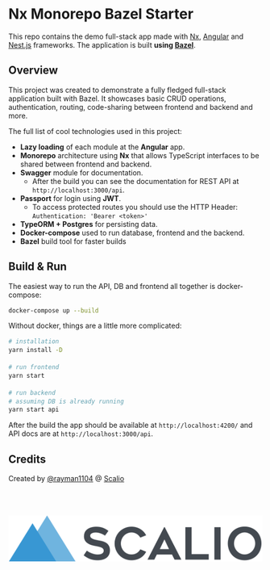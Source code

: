 # Nx Monorepo Bazel Starter
This repo contains the demo full-stack app made with [Nx](https://nx.dev), [Angular](https://angular.io/)
and [Nest.js](https://nestjs.com/) frameworks.
The application is built **using [Bazel](https://bazel.build/)**.

## Overview
This project was created to demonstrate a fully fledged
full-stack application built with Bazel.
It showcases basic CRUD operations, authentication, routing, code-sharing between frontend and backend and more.

The full list of cool technologies used in this project:
- **Lazy loading** of each module at the **Angular** app.
- **Monorepo** architecture using **Nx** that allows TypeScript
interfaces to be shared between frontend and backend.
- **Swagger** module for documentation.
  - After the build you can see the documentation for REST API at `http://localhost:3000/api`.
- **Passport** for login using **JWT**.
  - To access protected routes you should use the HTTP Header: `Authentication: 'Bearer <token>'`
- **TypeORM + Postgres** for persisting data.
- **Docker-compose** used to run database, frontend and the backend.
- **Bazel** build tool for faster builds

## Build & Run
The easiest way to run the API, DB and frontend all together is docker-compose:
```bash
docker-compose up --build
```

Without docker, things are a little more complicated:
```bash
# installation
yarn install -D

# run frontend
yarn start

# run backend
# assuming DB is already running
yarn start api
```

After the build the app should be available at `http://localhost:4200/`
and API docs are at `http://localhost:3000/api`.

## Credits

Created by [@rayman1104](https://github.com/rayman1104/) @ [Scalio](https://scal.io/)

<!-- markdownlint-disable -->
<p align="center">
    <br/>
    <br/>
    <br/>
    <a href="https://scal.io/">
        <img src="https://raw.githubusercontent.com/scalio/bazel-nestjs-starter/master/readme-assets/scalio.png"/>
    </a>
</p>
<!-- markdownlint-restore -->

